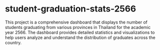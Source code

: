 # student-graduation-stats-2566
This project is a comprehensive dashboard that displays the number of students graduating from various provinces in Thailand for the academic year 2566. The dashboard provides detailed statistics and visualizations to help users analyze and understand the distribution of graduates across the country.
